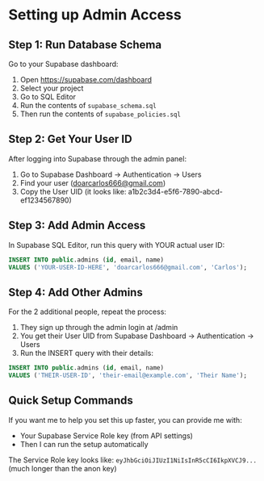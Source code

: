 # Setting up Admin Access

## Step 1: Run Database Schema

Go to your Supabase dashboard:
1. Open https://supabase.com/dashboard
2. Select your project
3. Go to SQL Editor
4. Run the contents of `supabase_schema.sql`
5. Then run the contents of `supabase_policies.sql`

## Step 2: Get Your User ID

After logging into Supabase through the admin panel:
1. Go to Supabase Dashboard → Authentication → Users
2. Find your user (doarcarlos666@gmail.com)
3. Copy the User UID (it looks like: a1b2c3d4-e5f6-7890-abcd-ef1234567890)

## Step 3: Add Admin Access

In Supabase SQL Editor, run this query with YOUR actual user ID:

```sql
INSERT INTO public.admins (id, email, name) 
VALUES ('YOUR-USER-ID-HERE', 'doarcarlos666@gmail.com', 'Carlos');
```

## Step 4: Add Other Admins

For the 2 additional people, repeat the process:
1. They sign up through the admin login at /admin
2. You get their User UID from Supabase Dashboard → Authentication → Users
3. Run the INSERT query with their details:

```sql
INSERT INTO public.admins (id, email, name) 
VALUES ('THEIR-USER-ID', 'their-email@example.com', 'Their Name');
```

## Quick Setup Commands

If you want me to help you set this up faster, you can provide me with:
- Your Supabase Service Role key (from API settings)
- Then I can run the setup automatically

The Service Role key looks like: `eyJhbGciOiJIUzI1NiIsInR5cCI6IkpXVCJ9...` (much longer than the anon key)